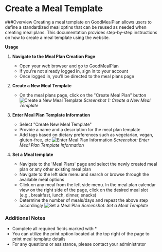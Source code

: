 # Create a Meal Template

###Overview
Creating a meal template on GoodMealPlan allows users to define a standardized meal optins that can be reused as needed when creating meal plans. This documentation provides step-by-step instructions on how to create a meal template using the website.

**Usage**

1. **Navigate to the Meal Plan Creation Page**
    - Open your web browser and go to [GoodMealPlan](https://goodmealplan.com/#/mealplans)
    - If you're not already logged in, sign in to your account
    - Once logged in, you'll be directed to the meal plans page
    
2. **Create a New Meal Template**
    - On the meal plans page, click on the "Create Meal Plan" button
![Create a New Meal Template](https://snipboard.io/klgLQe.jpg)
*Screenshot 1: Create a New Meal Template*

2. **Enter Meal Plan Template Information**
    - Select "Create New Meal Template"
    - Provide a name and a description for the meal plan template
    - Add tags based on dietary preferences such as vegetarian, vegan, gluten-free, etc
![Enter Meal Plan Information]( https://snipboard.io/i9kBxt.jpg)
*Screenshot: Enter Meal Plan Template Information*


4. **Set a Meal template**
    - Navigate to the 'Meal Plans' page and select the newly created meal plan or any other existing meal plan
    - Navigate to the left side menu and search or browse through the available meal options
    - Click on any meal from the left side menu. In the meal plan calendar view on the right side of the page, click on the desired meal slot (e.g., breakfast, lunch, dinner, snacks)
    - Determine the number of meals/days and repeat the above step accordingly
![Set a Meal Plan](https://snipboard.io/6sh2XP.jpg)
*Screenshot: Set a Meal Template* 

### Additional Notes
- Complete all required fields marked with *
- You can utilize the print option located at the top right of the page to print meal template details
- For any questions or assistance, please contact your administrator
